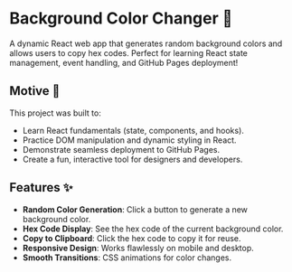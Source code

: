 # Background Color Changer 🌈

A dynamic React web app that generates random background colors and allows users to copy hex codes. Perfect for learning React state management, event handling, and GitHub Pages deployment!

## Motive 🎯  
This project was built to:
- Learn React fundamentals (state, components, and hooks).
- Practice DOM manipulation and dynamic styling in React.
- Demonstrate seamless deployment to GitHub Pages.
- Create a fun, interactive tool for designers and developers.

## Features ✨  
- **Random Color Generation**: Click a button to generate a new background color.
- **Hex Code Display**: See the hex code of the current background color.
- **Copy to Clipboard**: Click the hex code to copy it for reuse.
- **Responsive Design**: Works flawlessly on mobile and desktop.
- **Smooth Transitions**: CSS animations for color changes.
